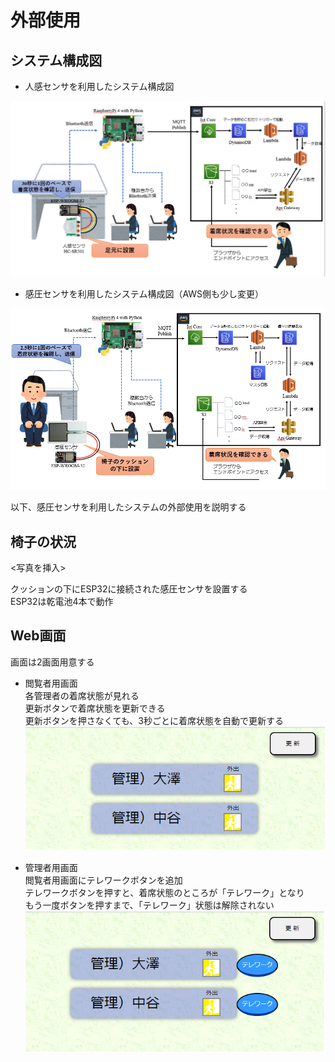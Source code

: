 # 外部使用  

## システム構成図  

- 人感センサを利用したシステム構成図  

![全景](./img/全体概要.png)  

- 感圧センサを利用したシステム構成図（AWS側も少し変更）  

![システム](./img/システム構成図2.png)  

以下、感圧センサを利用したシステムの外部使用を説明する  

## 椅子の状況  

<写真を挿入>  

クッションの下にESP32に接続された感圧センサを設置する  
ESP32は乾電池4本で動作  

## Web画面  

画面は2画面用意する  
- 閲覧者用画面  
各管理者の着席状態が見れる  
更新ボタンで着席状態を更新できる  
更新ボタンを押さなくても、3秒ごとに着席状態を自動で更新する  
![画面](./img/確認画面.png)  

- 管理者用画面  
閲覧者用画面にテレワークボタンを追加  
テレワークボタンを押すと、着席状態のところが「テレワーク」となり  
もう一度ボタンを押すまで、「テレワーク」状態は解除されない  
![管理者画面](./img/確認画面(管理者).png)  



